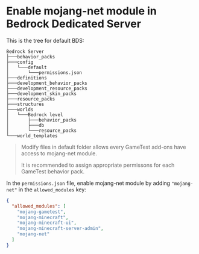 # Enable mojang-net module in Bedrock Dedicated Server

This is the tree for default BDS:
```
Bedrock Server
├───behavior_packs
├───config
│   └───default
│       └───permissions.json
├───definitions
├───development_behavior_packs
├───development_resource_packs
├───development_skin_packs
├───resource_packs
├───structures
├───worlds
│   └───Bedrock level
│       ├───behavior_packs
│       ├───db
│       └───resource_packs
└───world_templates
```
> Modify files in default folder allows every GameTest add-ons have access to mojang-net module.
> 
> It is recommended to assign appropriate permissons for each GameTest behavior pack.

In the `permissions.json` file, enable mojang-net module by adding `"mojang-net"` in the `allowed_modules` key:

```json
{
  "allowed_modules": [
    "mojang-gametest",
    "mojang-minecraft",
    "mojang-minecraft-ui",
    "mojang-minecraft-server-admin",
    "mojang-net"
  ]
}
```